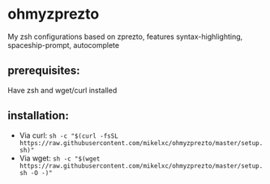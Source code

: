 # ohmyzprezto
My zsh configurations based on zprezto, features syntax-highlighting, spaceship-prompt, autocomplete
## prerequisites:
Have zsh and wget/curl installed
## installation: 
- Via curl: `sh -c "$(curl -fsSL https://raw.githubusercontent.com/mikelxc/ohmyzprezto/master/setup.sh)"`
- Via wget: `sh -c "$(wget https://raw.githubusercontent.com/mikelxc/ohmyzprezto/master/setup.sh -O -)"`
